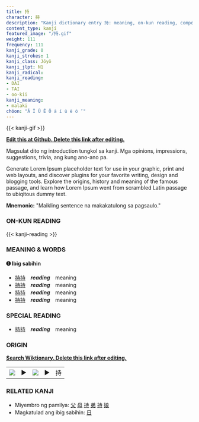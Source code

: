 ```yaml
---
title: 持
character: 持
description: "Kanji dictionary entry 持: meaning, on-kun reading, compounds, origin, related kanji"
content_type: kanji
featured_image: "/持.gif"
weight: 111
frequency: 111
kanji_grade: 0
kanji_strokes: 1
kanji_class: Jōyō
kanji_jlpt: N1
kanji_radical: 
kanji_reading: 
- DAI
- TAI
- oo-kii
kanji_meaning:
- malaki
chōon: "Ā Ī Ū Ē Ō ā ī ū ē ō ’"
---
```

[//]: # (Don't edit the line below. Kanji animated GIF code is automatically generated.)
{{< kanji-gif >}}

[//]: # (Edit below this line.)

**[Edit this at Github. Delete this link after editing.](https://github.com/tim0g/tim/tree/main/content/kanji/持/index.md)**

Magsulat dito ng introduction tungkol sa kanji. Mga opinions, impressions, suggestions, trivia, ang kung ano-ano pa.

Generate Lorem Ipsum placeholder text for use in your graphic, print and web layouts, and discover plugins for your favorite writing, design and blogging tools. Explore the origins, history and meaning of the famous passage, and learn how Lorem Ipsum went from scrambled Latin passage to ubiqitous dummy text.
 
**Mnemonic:** "Maikling sentence na makakatulong sa pagsaulo."

### ON-KUN READING

[//]: # (Don't edit the line below. ON-KUN READING code is automatically generated.)
{{< kanji-reading >}}

### MEANING & WORDS

#### ➊ **Ibig sabihin**
  - [持](../持)[持](../持)　***reading***　meaning
  - [持](../持)[持](../持)　***reading***　meaning
  - [持](../持)[持](../持)　***reading***　meaning
  - [持](../持)[持](../持)　***reading***　meaning

### SPECIAL READING
  - [持](../持)[持](../持)　***reading***　meaning

### ORIGIN

**[Search Wiktionary. Delete this link after editing.](https://wiktionary.org/wiki/持)**
<table class="kanji-table"><tr><td>
<img src="60px-持-bronze.svg.png">
</td><td>▶</td><td>
<img src="60px-持-oracle.svg.png">
</td><td>▶</td>
<td class="kanji-origin">持</td>
</tr></table>

### RELATED KANJI
- Miyembro ng pamilya: [父](../父) [母](../母) [持](../持) [弟](../弟) [持](../持) [娘](../娘)
- Magkatulad ang ibig sabihin: [日](../日)
